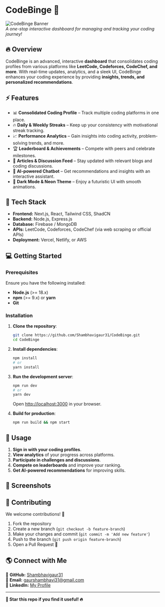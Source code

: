 # CodeBinge 🚀

![CodeBinge Banner](https://your-image-link.com)  
_A one-stop interactive dashboard for managing and tracking your coding journey!_

## 🔥 Overview
CodeBinge is an advanced, interactive **dashboard** that consolidates coding profiles from various platforms like **LeetCode, Codeforces, CodeChef, and more**. With real-time updates, analytics, and a sleek UI, CodeBinge enhances your coding experience by providing **insights, trends, and personalized recommendations**.

## ⚡ Features
- 📊 **Consolidated Coding Profile** – Track multiple coding platforms in one place.
- 🔥 **Daily & Weekly Streaks** – Keep up your consistency with motivational streak tracking.
- 📈 **Performance Analytics** – Gain insights into coding activity, problem-solving trends, and more.
- 🏆 **Leaderboard & Achievements** – Compete with peers and celebrate milestones.
- 📰 **Articles & Discussion Feed** – Stay updated with relevant blogs and coding discussions.
- 🤖 **AI-powered Chatbot** – Get recommendations and insights with an interactive assistant.
- 🎨 **Dark Mode & Neon Theme** – Enjoy a futuristic UI with smooth animations.

## 🚀 Tech Stack
- **Frontend:** Next.js, React, Tailwind CSS, ShadCN
- **Backend:** Node.js, Express.js
- **Database:** Firebase / MongoDB
- **APIs:** LeetCode, Codeforces, CodeChef (via web scraping or official APIs)
- **Deployment:** Vercel, Netlify, or AWS

## 💻 Getting Started

### Prerequisites
Ensure you have the following installed:
- **Node.js** (>= 18.x)
- **npm** (>= 9.x) or **yarn**
- **Git**

### Installation
1. **Clone the repository**:
   ```sh
   git clone https://github.com/Shambhavigaur31/CodeBinge.git
   cd CodeBinge
   ```

2. **Install dependencies**:
   ```sh
   npm install
   # or
   yarn install
   ```

3. **Run the development server**:
   ```sh
   npm run dev
   # or
   yarn dev
   ```
   Open [http://localhost:3000](http://localhost:3000) in your browser.

4. **Build for production**:
   ```sh
   npm run build && npm start
   ```

## 🎯 Usage
1. **Sign in with your coding profiles**.
2. **View analytics** of your progress across platforms.
3. **Participate in challenges and discussions**.
4. **Compete on leaderboards** and improve your ranking.
5. **Get AI-powered recommendations** for improving skills.

## 📸 Screenshots


## 🤝 Contributing
We welcome contributions! 🚀

1. Fork the repository
2. Create a new branch (`git checkout -b feature-branch`)
3. Make your changes and commit (`git commit -m 'Add new feature'`)
4. Push to the branch (`git push origin feature-branch`)
5. Open a Pull Request 🎉

## 🌎 Connect with Me
🔗 **GitHub:** [Shambhavigaur31](https://github.com/Shambhavigaur31)  
📧 **Email:** gaurshambhavi31@gmail.com  
🔗 **LinkedIn:** [My Profile](https://www.linkedin.com/in/shambhavi-gaur-a9a15028b/)

---

**🚀 Star this repo if you find it useful! 🔥**
